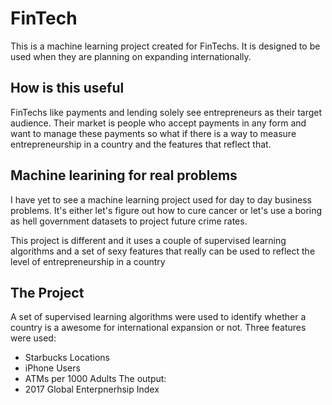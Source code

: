 
# FinTech

This is a machine learning project created for FinTechs. It is designed to be used when they are planning on expanding internationally.

## How is this useful

FinTechs like payments and lending solely see entrepreneurs as their target audience. Their market is people who accept payments in any form and want to manage these payments so what if there is a way to measure entrepreneurship in a country and the features that reflect that.

## Machine learining for real problems

I have yet to see a machine learning project used for day to day business problems. It's either let's figure out how to cure cancer or let's use a boring as hell government datasets to project future crime rates.

This project is different and it uses a couple of supervised learning algorithms and a set of sexy features that really can be used to reflect the level of entrepreneurship in a country 

## The Project

A set of supervised learning algorithms were used to identify whether a country is a awesome for international expansion or not.
Three features were used:
- Starbucks Locations
- iPhone Users 
- ATMs per 1000 Adults
The output:
- 2017 Global Enterpnerhsip Index

